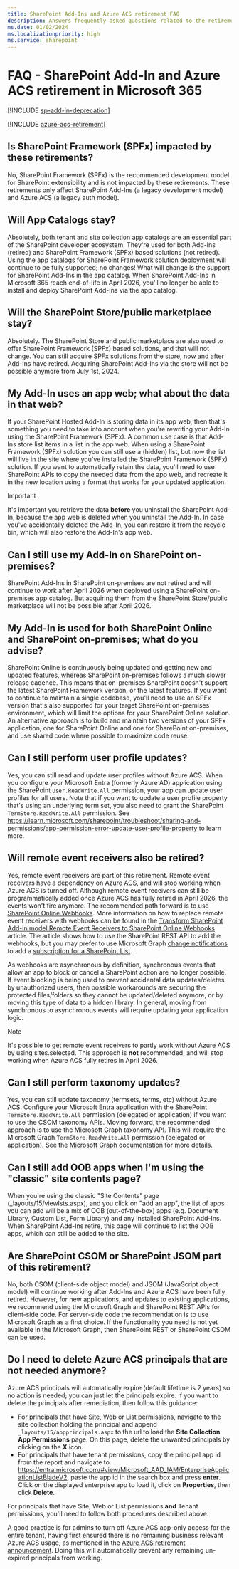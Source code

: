 ```yaml
---
title: SharePoint Add-Ins and Azure ACS retirement FAQ
description: Answers frequently asked questions related to the retirements of SharePoint Add-In and Azure ACS in Microsoft 365.
ms.date: 01/02/2024
ms.localizationpriority: high
ms.service: sharepoint
---
```


# FAQ - SharePoint Add-In and Azure ACS retirement in Microsoft 365

[!INCLUDE [sp-add-in-deprecation](../../includes/snippets/sp-add-in-deprecation.md)]

[!INCLUDE [azure-acs-retirement](../../includes/snippets/azure-acs-deprecation.md)]

## Is SharePoint Framework (SPFx) impacted by these retirements?

No, SharePoint Framework (SPFx) is the recommended development model for SharePoint extensibility and is not impacted by these retirements. These retirements only affect SharePoint Add-Ins (a legacy development model) and Azure ACS (a legacy auth model).

## Will App Catalogs stay?

Absolutely, both tenant and site collection app catalogs are an essential part of the SharePoint developer ecosystem. They're used for both Add-Ins (retired) and SharePoint Framework (SPFx) based solutions (not retired). Using the app catalogs for SharePoint Framework solution deployment will continue to be fully supported; no changes! What will change is the support for SharePoint Add-Ins in the app catalog. When SharePoint Add-Ins in Microsoft 365 reach end-of-life in April 2026, you'll no longer be able to install and deploy SharePoint Add-Ins via the app catalog.

## Will the SharePoint Store/public marketplace stay?

Absolutely. The SharePoint Store and public marketplace are also used to offer SharePoint Framework (SPFx) based solutions, and that will not change. You can still acquire SPFx solutions from the store, now and after Add-Ins have retired. Acquiring SharePoint Add-Ins via the store will not be possible anymore from July 1st, 2024.

## My Add-In uses an app web; what about the data in that web?

If your SharePoint Hosted Add-In is storing data in its app web, then that's something you need to take into account when you're rewriting your Add-In using the SharePoint Framework (SPFx). A common use case is that Add-Ins store list items in a list in the app web. When using a SharePoint Framework (SPFx) solution you can still use a (hidden) list, but now the list will live in the site where you've installed the SharePoint Framework (SPFx) solution. If you want to automatically retain the data, you'll need to use SharePoint APIs to copy the needed data from the app web, and recreate it in the new location using a format that works for your updated application.

> [!Important]
> It's important you retrieve the data **before** you uninstall the SharePoint Add-In, because the app web is deleted when you uninstall the Add-In. In case you've accidentally deleted the Add-In, you can restore it from the recycle bin, which will also restore the Add-In's app web.

## Can I still use my Add-In on SharePoint on-premises?

SharePoint Add-Ins in SharePoint on-premises are not retired and will continue to work after April 2026 when deployed using a SharePoint on-premises app catalog. But acquiring them from the SharePoint Store/public marketplace will not be possible after April 2026.

## My Add-In is used for both SharePoint Online and SharePoint on-premises; what do you advise?

SharePoint Online is continuously being updated and getting new and updated features, whereas SharePoint on-premises follows a much slower release cadence. This means that on-premises SharePoint doesn't support the latest SharePoint Framework version, or the latest features. If you want to continue to maintain a single codebase, you'll need to use an SPFx version that's also supported for your target SharePoint on-premises environment, which will limit the options for your SharePoint Online solution. An alternative approach is to build and maintain two versions of your SPFx application, one for SharePoint Online and one for SharePoint on-premises, and use shared code where possible to maximize code reuse.

## Can I still perform user profile updates?

Yes, you can still read and update user profiles without Azure ACS. When you configure your Microsoft Entra (formerly Azure AD) application using the SharePoint `User.ReadWrite.All` permission, your app can update user profiles for all users. Note that if you want to update a user profile property that's using an underlying term set, you also need to grant the SharePoint `TermStore.ReadWrite.All` permission. See https://learn.microsoft.com/sharepoint/troubleshoot/sharing-and-permissions/app-permission-error-update-user-profile-property to learn more.

## Will remote event receivers also be retired?

Yes, remote event receivers are part of this retirement. Remote event receivers have a dependency on Azure ACS, and will stop working when Azure ACS is turned off. Although remote event receivers can still be programmatically added once Azure ACS has fully retired in April 2026, the events won't fire anymore. The recommended path forward is to use [SharePoint Online Webhooks](../apis/webhooks/overview-sharepoint-webhooks.md). More information on how to replace remote event receivers with webhooks can be found in the [Transform SharePoint Add-in model Remote Event Receivers to SharePoint Online Webhooks](../sp-add-ins-modernize/from-remote-event-receivers-to-webhooks.md) article. The article shows how to use the SharePoint REST API to add the webhooks, but you may prefer to use Microsoft Graph [change notifications](https://learn.microsoft.com/graph/webhooks?context=graph%2Fapi%2F1.0&view=graph-rest-1.0) to add a [subscription for a SharePoint List](https://learn.microsoft.com/graph/api/resources/subscription?view=graph-rest-1.0).

As webhooks are asynchronous by definition, synchronous events that allow an app to block or cancel a SharePoint action are no longer possible. If event blocking is being used to prevent accidental data updates/deletes by unauthorized users, then possible workarounds are securing the protected files/folders so they cannot be updated/deleted anymore, or by moving this type of data to a hidden library. In general, moving from synchronous to asynchronous events will require updating your application logic.

> [!Note]
> It's possible to get remote event receivers to partly work without Azure ACS by using sites.selected. This approach is **not** recommended, and will stop working when Azure ACS fully retires in April 2026.

## Can I still perform taxonomy updates?

Yes, you can still update taxonomy (termsets, terms, etc) without Azure ACS. Configure your Microsoft Entra application with the SharePoint `TermStore.ReadWrite.All` permission (delegated or application) if you want to use the CSOM taxonomy APIs. Moving forward, the recommended approach is to use the Microsoft Graph taxonomy API. This will require the Microsoft Graph `TermStore.ReadWrite.All` permission (delegated or application). See the [Microsoft Graph documentation](https://learn.microsoft.com/en-us/graph/api/resources/termstore-set?view=graph-rest-1.0) for more details.

## Can I still add OOB apps when I'm using the "classic" site contents page?

When you're using the classic "Site Contents" page (_layouts/15/viewlsts.aspx), and you click on "add an app", the list of apps you can add will be a mix of OOB (out-of-the-box) apps (e.g. Document Library, Custom List, Form Library) and any installed SharePoint Add-Ins. When SharePoint Add-Ins retire, this page will continue to list the OOB apps, which can still be added to the site.

## Are SharePoint CSOM or SharePoint JSOM part of this retirement?

No, both CSOM (client-side object model) and JSOM (JavaScript object model) will continue working after Add-Ins and Azure ACS have been fully retired. However, for new applications, and updates to existing applications, we recommend using the Microsoft Graph and SharePoint REST APIs for client-side code. For server-side code the recommendation is to use Microsoft Graph as a first choice. If the functionality you need is not yet available in the Microsoft Graph, then SharePoint REST or SharePoint CSOM can be used.

## Do I need to delete Azure ACS principals that are not needed anymore?

Azure ACS principals will automatically expire (default lifetime is 2 years) so no action is needed; you can just let the principals expire. If you want to delete the principals after remediation, then follow this guidance:

- For principals that have Site, Web or List permissions, navigate to the site collection holding the principal and append `_layouts/15/appprincipals.aspx` to the url to load the **Site Collection App Permissions** page. On this page, delete the unwanted principals by clicking on the **X** icon.
- For principals that have tenant permissions, copy the principal app id from the report and navigate to https://entra.microsoft.com/#view/Microsoft_AAD_IAM/EnterpriseApplicationListBladeV2, paste the app id in the search box and press **enter**. Click on the displayed enterprise app to load it, click on **Properties**, then click **Delete**.

For principals that have Site, Web or List permissions **and** Tenant permissions, you'll need to follow both procedures described above.

A good practice is for admins to turn off Azure ACS app-only access for the entire tenant, having first ensured there is no remaining business relevant Azure ACS usage, as mentioned in the [Azure ACS retirement announcement](https://aka.ms/retirement/acs/support). Doing this will automatically prevent any remaining un-expired principals from working.
